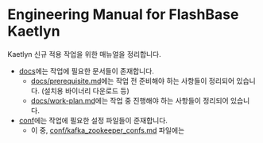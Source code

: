# Engineering Manual for FlashBase Kaetlyn

Kaetlyn 신규 적용 작업을 위한 매뉴얼을 정리합니다.

* [docs](./docs)에는 작업에 필요한 문서들이 존재합니다.
  * [docs/prerequisite.md](docs/prerequisite.md)에는 작업 전 준비해야 하는 사항들이 정리되어 있습니다. (설치용 바이너리 다운로드 등)
  * [docs/work-plan.md](docs/work-plan.md)에는 작업 중 진행해야 하는 사항들이 정리되어 있습니다.
* [conf](./conf)에는 작업에 필요한 설정 파일들이 준재합니다.
  * 이 중, [conf/kafka_zookeeper_confs.md](conf/kafka_zookeeper_confs.md) 파일에는 